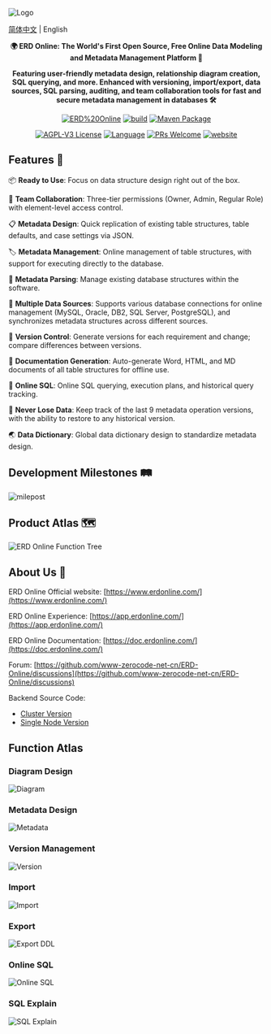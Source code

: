 ![Logo](profile/img/logo.png)

[简体中文](README.md) | English


<p align="center"><strong>🌍 ERD Online: The World's First Open Source, Free Online Data Modeling and Metadata Management Platform 🚀</strong></p>
<p align="center"><strong>Featuring user-friendly metadata design, relationship diagram creation, SQL querying, and more. Enhanced with versioning, import/export, data sources, SQL parsing, auditing, and team collaboration tools for fast and secure metadata management in databases 🛠️</strong></p>

<p align="center">
<a href="https://github.com/www-zerocode-net-cn/ERD-Online"><img alt="ERD%20Online" src="https://img.shields.io/badge/zerocode-ERD%20Online-brightgreen"></a>
<a href="https://github.com/www-zerocode-net-cn/ERD-Online/actions/workflows/ci.yml"><img alt="build" src="https://img.shields.io/github/actions/workflow/status/www-zerocode-net-cn/ERD-Online/ci.yml?branch=main&style=flat-square"></a>
<a href="https://mvnrepository.com/artifact/com.java2e/martin-extension-ncnb"><img alt="Maven Package" src="https://img.shields.io/maven-metadata/v?metadataUrl=https%3A%2F%2Frepo1.maven.org%2Fmaven2%2Fcom%2Fjava2e%2Fmartin-extension-ncnb%2Fmaven-metadata.xml"></a>
</p>

<p align="center">
<a href="https://github.com/www-zerocode-net-cn/ERD-Online/blob/master/LICENSE"><img src="https://img.shields.io/github/license/www-zerocode-net-cn/ERD-Online?style=flat-square" alt="AGPL-V3 License"></a>
<a href="https://www.typescriptlang.org"><img alt="Language" src="https://img.shields.io/badge/language-TypeScript-blue.svg?style=flat-square"></a>
<a href="https://github.com/www-zerocode-net-cn/ERD-Online/pulls"><img alt="PRs Welcome" src="https://img.shields.io/badge/PRs-Welcome-brightgreen.svg?style=flat-square"></a>
<a href="https://www.erdonline.com"><img alt="website" src="https://img.shields.io/static/v1?label=&labelColor=505050&message=website&color=0076D6&style=flat-square&logo=google-chrome&logoColor=0076D6"></a>
</p>

## Features 🌟

📦 **Ready to Use**: Focus on data structure design right out of the box.

🌱 **Team Collaboration**: Three-tier permissions (Owner, Admin, Regular Role) with element-level access control.

📋 **Metadata Design**: Quick replication of existing table structures, table defaults, and case settings via JSON.

🏷 **Metadata Management**: Online management of table structures, with support for executing directly to the database.

🎨 **Metadata Parsing**: Manage existing database structures within the software.

📱 **Multiple Data Sources**: Supports various database connections for online management (MySQL, Oracle, DB2, SQL Server, PostgreSQL), and synchronizes metadata structures across different sources.

📡 **Version Control**: Generate versions for each requirement and change; compare differences between versions.

🎉 **Documentation Generation**: Auto-generate Word, HTML, and MD documents of all table structures for offline use.

💯 **Online SQL**: Online SQL querying, execution plans, and historical query tracking.

🧲 **Never Lose Data**: Keep track of the last 9 metadata operation versions, with the ability to restore to any historical version.

🌏 **Data Dictionary**: Global data dictionary design to standardize metadata design.

## Development Milestones 🛤️

![milepost](profile/img/milepost.png)

## Product Atlas 🗺️
![ERD Online Function Tree](https://user-images.githubusercontent.com/26294919/230535866-1936a1aa-099b-4b75-80ba-442c2c22cf55.png)

## About Us 🤝

ERD Online Official website: [https://www.erdonline.com/](https://www.erdonline.com/)

ERD Online Experience: [https://app.erdonline.com/](https://app.erdonline.com/)

ERD Online Documentation: [https://doc.erdonline.com/](https://doc.erdonline.com/)

Forum: [https://github.com/www-zerocode-net-cn/ERD-Online/discussions](https://github.com/www-zerocode-net-cn/ERD-Online/discussions)

Backend Source Code:
- [Cluster Version](https://github.com/www-zerocode-net-cn/martin-framework)
- [Single Node Version](https://gitee.com/MARTIN-88/erd-apis)

## Function Atlas

### Diagram Design
![Diagram](profile/img/relation.png)

### Metadata Design
![Metadata](profile/img/table.png)

### Version Management
![Version](profile/img/version.png)

### Import
![Import](profile/img/import.png)

### Export
![Export DDL](profile/img/export.png)

### Online SQL
![Online SQL](profile/img/query.png)

### SQL Explain
![SQL Explain](profile/img/explain.png)





 
